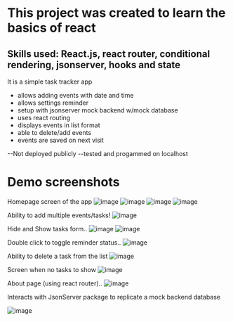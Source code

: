 # This project was created to learn the basics of react
## Skills used: React.js, react router, conditional rendering, jsonserver, hooks and state
It is a simple task tracker app

- allows adding events with date and time
- allows settings reminder
- setup with jsonserver mock backend w/mock database
- uses react routing
- displays events in list format
- able to delete/add events
- events are saved on next visit

--Not deployed publicly
--tested and progammed on localhost

<h1>Demo screenshots</h1>

Homepage screen of the app
![image](https://user-images.githubusercontent.com/31237137/134460327-94a3a5d4-0023-433b-a9d2-81f100e5442a.png)
![image](https://user-images.githubusercontent.com/31237137/134460566-1dcef5d0-1aab-426b-8173-46db0bf0d4cf.png)
![image](https://user-images.githubusercontent.com/31237137/134460931-8243ac30-fb0e-4b64-b65e-80dcb4cc56f2.png)
![image](https://user-images.githubusercontent.com/31237137/134460947-d5743835-489b-4f0b-971d-903f3af5b057.png)


Ability to add multiple events/tasks!
![image](https://user-images.githubusercontent.com/31237137/134463914-d2c42eab-9f1c-4c1e-924a-c5fe9ef24f9a.png)


Hide and Show tasks form..
![image](https://user-images.githubusercontent.com/31237137/134460997-3d0614a1-bc46-4d18-b566-f6aff774c2a6.png)
![image](https://user-images.githubusercontent.com/31237137/134461013-8789cd6d-e1a3-486a-a2c6-8e58bbcebdbd.png)


Double click to toggle reminder status..
![image](https://user-images.githubusercontent.com/31237137/134461034-01e5fe66-41d8-47a7-8e97-daceebd15e01.png)


Ability to delete a task from the list
![image](https://user-images.githubusercontent.com/31237137/134461055-8abd1aa2-00a4-4fc2-931e-c386a7596dba.png)


Screen when no tasks to show
![image](https://user-images.githubusercontent.com/31237137/134461064-02aff798-275d-4965-bf98-f5b0d78dfd5c.png)


About page (using react router)..
![image](https://user-images.githubusercontent.com/31237137/134461078-5b322833-4008-46e7-94a5-ed3ba6ca14ad.png)


Interacts with JsonServer package to replicate a mock backend database

![image](https://user-images.githubusercontent.com/31237137/134461195-ed29c2e9-53c9-4e1c-aa60-5310bdd193e0.png)

